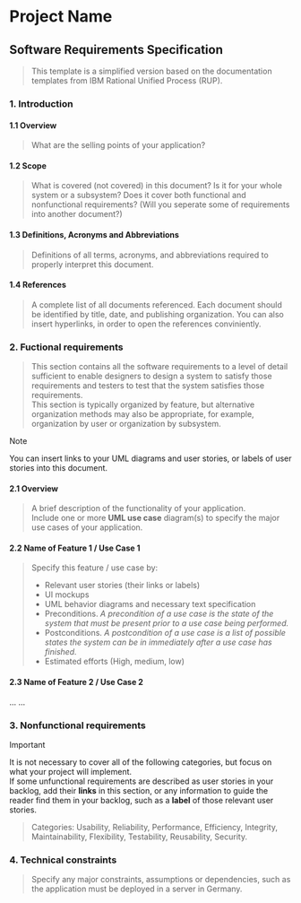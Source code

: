 # Project Name
## Software Requirements Specification
> This template is a simplified version based on the documentation templates from IBM Rational Unified Process (RUP).
### 1. Introduction
#### 1.1 Overview
> What are the selling points of your application?
#### 1.2 Scope
> What is covered (not covered) in this document? Is it for your whole system or a subsystem? Does it cover both functional and nonfunctional requirements? (Will you seperate some of requirements into another document?)
#### 1.3 Definitions, Acronyms and Abbreviations
> Definitions of all terms, acronyms, and abbreviations required to properly interpret this document.
#### 1.4 References
> A complete list of all documents referenced. Each document should be identified by title, date, and publishing organization. You can also insert hyperlinks, in order to open the references conviniently.

### 2. Fuctional requirements
>  This section contains all the software requirements to a level of detail sufficient to enable designers to design a system to satisfy those requirements and testers to test that the system satisfies those requirements.  
>  This section is typically organized by feature, but alternative organization methods may also be appropriate, for example, organization by user or organization by subsystem.

> [!NOTE]
> You can insert links to your UML diagrams and user stories, or labels of user stories into this document.

#### 2.1 Overview 
> A brief description of the functionality of your application.  
> Include one or more **UML use case** diagram(s) to specify the major use cases of your application.

#### 2.2 Name of Feature 1 / Use Case 1
> Specify this feature / use case by:
> - Relevant user stories (their links or labels)
> - UI mockups
> - UML behavior diagrams and necessary text specification
> - Preconditions. *A precondition of a use case is the state of the system that must be present prior to a use case being performed.*
> - Postconditions. *A postcondition of a use case is a list of possible states the system can be in immediately after a use case has finished.*
> - Estimated efforts (High, medium, low)


#### 2.3 Name of Feature 2 / Use Case 2
... ...

### 3. Nonfunctional requirements

> [!IMPORTANT]  
> It is not necessary to cover all of the following categories, but focus on what your project will implement.  
> If some unfunctional requirements are described as user stories in your backlog, add their **links** in this section, or any information to guide the reader find them in your backlog, such as a **label** of those relevant user stories.

> Categories: Usability, Reliability, Performance, Efficiency, Integrity, Maintainability, Flexibility, Testability, Reusability, Security.  


### 4. Technical constraints
> Specify any major constraints, assumptions or dependencies, such as the application must be deployed in a server in Germany.

